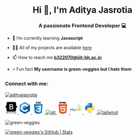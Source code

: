 <!--### Hi there 👋

This is **Aditya Jasrotia**

- 💡 Currently 1st year student at IIIT Bhubaneswar in Electrical and Electronics Engineering ⚡


- 🔭 I’m currently working on ...
- 🌱 I’m currently learning ...
- 👯 I’m looking to collaborate on ...
- 🤔 I’m looking for help with ...
- 💬 Ask me about ...
- 📫 How to reach me: ...
- 😄 Pronouns: ...
- ⚡ Fun fact: ...
-->

<h1 align="center">Hi 👋, I'm Aditya Jasrotia</h1>
<h3 align="center">A passionate Frontend Developer 💻</h3>

- 🌱 I’m currently learning **Javascript**

- 👨‍💻 All of my projects are available <a href='https://github.com/green-veggies/Projects_webdev'>here</a>
<!-- [https://github.com/green-veggies/Projects_webdev](https://github.com/green-veggies/Projects_webdev)  -->
- 📫 How to reach me **b322070@iiit-bh.ac.in**

- ⚡ Fun fact **My username is green-veggies but I hate them**

<h3 align="left">Connect with me:</h3>
<p align="left">
<a href="https://linkedin.com/in/adityajasrotia" target="blank"><img align="center" src="https://raw.githubusercontent.com/rahuldkjain/github-profile-readme-generator/master/src/images/icons/Social/linked-in-alt.svg" alt="adityajasrotia" height="30" width="40" /></a>
</p>

<p align="left"> <a href="https://getbootstrap.com" target="_blank" rel="noreferrer"> <img src="https://raw.githubusercontent.com/devicons/devicon/master/icons/bootstrap/bootstrap-plain-wordmark.svg" alt="bootstrap" width="40" height="40"/> </a> <a href="https://www.cprogramming.com/" target="_blank" rel="noreferrer"> <img src="https://raw.githubusercontent.com/devicons/devicon/master/icons/c/c-original.svg" alt="c" width="40" height="40"/> </a> <a href="https://www.w3schools.com/css/" target="_blank" rel="noreferrer"> <img src="https://raw.githubusercontent.com/devicons/devicon/master/icons/css3/css3-original-wordmark.svg" alt="css3" width="40" height="40"/> </a> <a href="https://git-scm.com/" target="_blank" rel="noreferrer"> <img src="https://www.vectorlogo.zone/logos/git-scm/git-scm-icon.svg" alt="git" width="40" height="40"/> </a> <a href="https://www.w3.org/html/" target="_blank" rel="noreferrer"> <img src="https://raw.githubusercontent.com/devicons/devicon/master/icons/html5/html5-original-wordmark.svg" alt="html5" width="40" height="40"/> </a> <a href="https://www.mysql.com/" target="_blank" rel="noreferrer"> <img src="https://raw.githubusercontent.com/devicons/devicon/master/icons/mysql/mysql-original-wordmark.svg" alt="mysql" width="40" height="40"/> </a> <a href="https://www.python.org" target="_blank" rel="noreferrer"> <img src="https://raw.githubusercontent.com/devicons/devicon/master/icons/python/python-original.svg" alt="python" width="40" height="40"/> </a> <a href="https://tailwindcss.com/" target="_blank" rel="noreferrer"> <img src="https://www.vectorlogo.zone/logos/tailwindcss/tailwindcss-icon.svg" alt="tailwind" width="40" height="40"/> </a> </p>



<p><img align="center" src="https://github-readme-streak-stats.herokuapp.com/?user=green-veggies&" alt="green-veggies" /></p>

[![green-veggies's GitHub | Stats](https://stats.quine.sh/green-veggies/github?theme=dark)](https://quine.sh?utm_source=widgets&utm_campaign=green-veggies)

